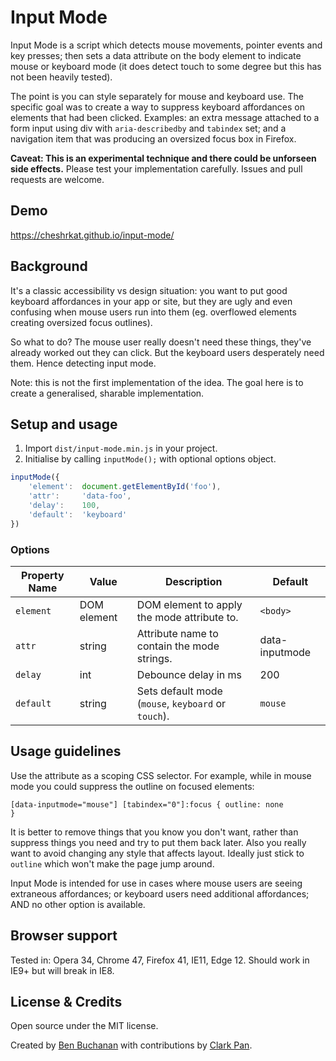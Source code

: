 # Input Mode

Input Mode is a script which detects mouse movements, pointer events and key presses; then sets a data attribute on the body element to indicate mouse or keyboard mode (it does detect touch to some degree but this has not been heavily tested).

The point is you can style separately for mouse and keyboard use. The specific goal was to create a way to suppress keyboard affordances on elements that had been clicked. Examples: an extra message attached to a form input using div with `aria-describedby` and `tabindex` set; and a navigation item that was producing an oversized focus box in Firefox.

**Caveat: This is an experimental technique and there could be unforseen side effects.** Please test your implementation carefully. Issues and pull requests are welcome.

## Demo

https://cheshrkat.github.io/input-mode/

## Background

It's a classic accessibility vs design situation: you want to put good keyboard affordances in your app or site, but they are ugly and even confusing when mouse users run into them (eg. overflowed elements creating oversized focus outlines).

So what to do? The mouse user really doesn't need these things, they've already worked out they can click. But the keyboard users desperately need them. Hence detecting input mode.

Note: this is not the first implementation of the idea. The goal here is to create a generalised, sharable implementation.

## Setup and usage

1. Import `dist/input-mode.min.js` in your project.
2. Initialise by calling `inputMode();` with optional options object.

```javascript
inputMode({
    'element':	document.getElementById('foo'),
    'attr': 	'data-foo',
    'delay': 	100,
    'default':  'keyboard'
})
```

### Options

| Property Name | Value | Description |  Default  |
| --- | --- | --- | --- |
| `element` | DOM element | DOM element to apply the mode attribute to. | `<body>` |
| `attr` | string | Attribute name to contain the mode strings. | data-inputmode | 
| `delay` | int | Debounce delay in ms | 200 |
| `default` | string | Sets default mode (`mouse`, `keyboard` or `touch`). | `mouse` |


## Usage guidelines

Use the attribute as a scoping CSS selector. For example, while in mouse mode you could suppress the outline on focused elements:

<code>[data-inputmode="mouse"] [tabindex="0"]:focus { outline: none }</code>

It is better to remove things that you know you don't want, rather than suppress things you need and try to put them back later. Also you really want to avoid changing any style that affects layout. Ideally just stick to `outline` which won't make the page jump around.

Input Mode is intended for use in cases where mouse users are seeing extraneous affordances; or keyboard users need additional affordances; AND no other option is available.

## Browser support

Tested in: Opera 34, Chrome 47, Firefox 41, IE11, Edge 12. Should work in IE9+ but will break in IE8.

## License &amp; Credits

Open source under the MIT license. 

Created by <a href="https://twitter.com/200okpublic">Ben Buchanan</a> with contributions by <a href="https://twitter.com/clarkpan">Clark Pan</a>.
